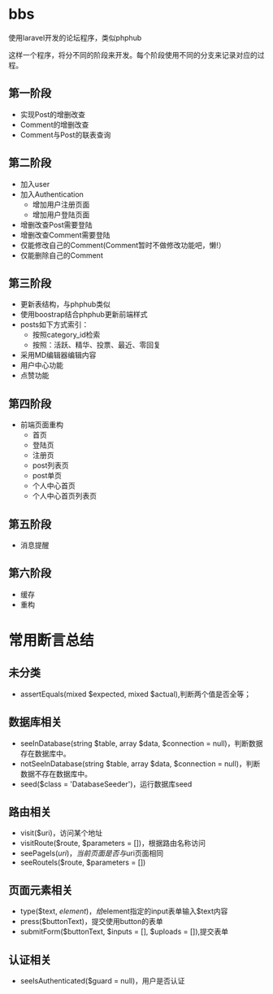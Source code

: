 # bbs
使用laravel开发的论坛程序，类似phphub

这样一个程序，将分不同的阶段来开发。每个阶段使用不同的分支来记录对应的过程。

## 第一阶段
* 实现Post的增删改查
* Comment的增删改查
* Comment与Post的联表查询

## 第二阶段

* 加入user
* 加入Authentication
    * 增加用户注册页面
    * 增加用户登陆页面
* 增删改查Post需要登陆
* 增删改查Comment需要登陆
* 仅能修改自己的Comment(Comment暂时不做修改功能吧，懒!）
* 仅能删除自己的Comment


## 第三阶段

* 更新表结构，与phphub类似
* 使用boostrap结合phphub更新前端样式
* posts如下方式索引：
    * 按照category_id检索
    * 按照：活跃、精华、投票、最近、零回复
* 采用MD编辑器编辑内容
* 用户中心功能
* 点赞功能

## 第四阶段

* 前端页面重构
    * 首页
    * 登陆页
    * 注册页
    * post列表页
    * post单页
    * 个人中心首页
    * 个人中心首页列表页
    
## 第五阶段

* 消息提醒

## 第六阶段

* 缓存
* 重构


# 常用断言总结

## 未分类
* assertEquals(mixed $expected, mixed $actual),判断两个值是否全等；


## 数据库相关

* seeInDatabase(string $table, array $data, $connection = null)，判断数据存在数据库中。
* notSeeInDatabase(string $table, array $data, $connection = null)，判断数据不存在数据库中。
* seed($class = 'DatabaseSeeder')，运行数据库seed


## 路由相关

* visit($uri)，访问某个地址
* visitRoute($route, $parameters = [])，根据路由名称访问
* seePageIs($uri)，当前页面是否与$uri页面相同
* seeRouteIs($route, $parameters = [])

## 页面元素相关

* type($text, $element)，给$element指定的input表单输入$text内容
* press($buttonText)，提交使用button的表单
* submitForm($buttonText, $inputs = [], $uploads = []),提交表单

## 认证相关

* seeIsAuthenticated($guard = null)，用户是否认证
